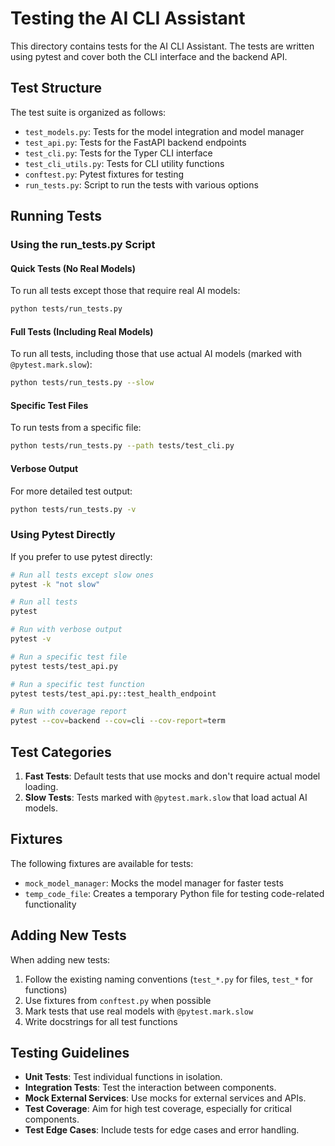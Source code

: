 # Testing the AI CLI Assistant

This directory contains tests for the AI CLI Assistant. The tests are written using pytest and cover both the CLI interface and the backend API.

## Test Structure

The test suite is organized as follows:

- `test_models.py`: Tests for the model integration and model manager
- `test_api.py`: Tests for the FastAPI backend endpoints
- `test_cli.py`: Tests for the Typer CLI interface
- `test_cli_utils.py`: Tests for CLI utility functions
- `conftest.py`: Pytest fixtures for testing
- `run_tests.py`: Script to run the tests with various options

## Running Tests

### Using the run_tests.py Script

#### Quick Tests (No Real Models)

To run all tests except those that require real AI models:

```bash
python tests/run_tests.py
```

#### Full Tests (Including Real Models)

To run all tests, including those that use actual AI models (marked with `@pytest.mark.slow`):

```bash
python tests/run_tests.py --slow
```

#### Specific Test Files

To run tests from a specific file:

```bash
python tests/run_tests.py --path tests/test_cli.py
```

#### Verbose Output

For more detailed test output:

```bash
python tests/run_tests.py -v
```

### Using Pytest Directly

If you prefer to use pytest directly:

```bash
# Run all tests except slow ones
pytest -k "not slow"

# Run all tests
pytest

# Run with verbose output
pytest -v

# Run a specific test file
pytest tests/test_api.py

# Run a specific test function
pytest tests/test_api.py::test_health_endpoint

# Run with coverage report
pytest --cov=backend --cov=cli --cov-report=term
```

## Test Categories

1. **Fast Tests**: Default tests that use mocks and don't require actual model loading.
2. **Slow Tests**: Tests marked with `@pytest.mark.slow` that load actual AI models.

## Fixtures

The following fixtures are available for tests:

- `mock_model_manager`: Mocks the model manager for faster tests
- `temp_code_file`: Creates a temporary Python file for testing code-related functionality

## Adding New Tests

When adding new tests:

1. Follow the existing naming conventions (`test_*.py` for files, `test_*` for functions)
2. Use fixtures from `conftest.py` when possible
3. Mark tests that use real models with `@pytest.mark.slow`
4. Write docstrings for all test functions

## Testing Guidelines

- **Unit Tests**: Test individual functions in isolation.
- **Integration Tests**: Test the interaction between components.
- **Mock External Services**: Use mocks for external services and APIs.
- **Test Coverage**: Aim for high test coverage, especially for critical components.
- **Test Edge Cases**: Include tests for edge cases and error handling. 